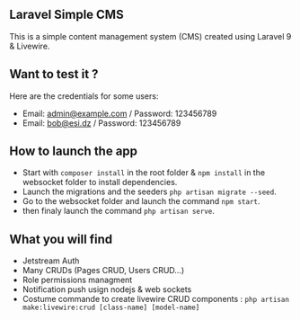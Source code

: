 ## Laravel Simple CMS

This is a simple content management system (CMS) created using Laravel 9 & Livewire.

## Want to test it ?

Here are the credentials for some users:

-   Email: admin@example.com / Password: 123456789
-   Email: bob@esi.dz / Password: 123456789

## How to launch the app

-   Start with `composer install` in the root folder & `npm install` in the websocket folder to install dependencies.
-   Launch the migrations and the seeders `php artisan migrate --seed`.
-   Go to the websocket folder and launch the command `npm start`.
-   then finaly launch the command `php artisan serve`.

## What you will find

-   Jetstream Auth
-   Many CRUDs (Pages CRUD, Users CRUD...)
-   Role permissions managment
-   Notification push usign nodejs & web sockets
-   Costume commande to create livewire CRUD components : `php artisan make:livewire:crud [class-name] [model-name]`
